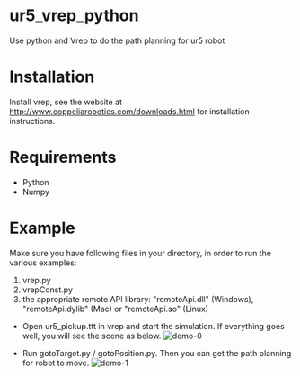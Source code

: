 # ur5_vrep_python
Use python and Vrep to do the path planning for ur5 robot

# Installation
Install vrep, see the website at http://www.coppeliarobotics.com/downloads.html for installation instructions.

# Requirements
* Python
* Numpy

# Example
Make sure you have following files in your directory, in order to run the various examples:

1. vrep.py
2. vrepConst.py
3. the appropriate remote API library: "remoteApi.dll" (Windows), "remoteApi.dylib" (Mac) or "remoteApi.so" (Linux)

* Open ur5_pickup.ttt in vrep and start the simulation. If everything goes well, you will see the scene as below.
![demo-0](https://github.com/Junzhuodu/ur5_vrep_python/blob/master/Images/002.png)

* Run gotoTarget.py / gotoPosition.py.
Then you can get the path planning for robot to move.
![demo-1](https://github.com/Junzhuodu/ur5_vrep_python/blob/master/Images/001.png)
